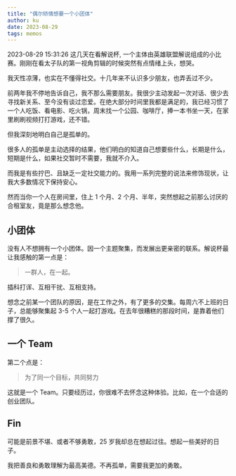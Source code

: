 ```yaml
---
title: "偶尔矫情想要一个小团体"
author: ku
date: 2023-08-29
tags: memos
---
```



2023-08-29 15:31:26
这几天在看解说杯, 一个主体由英雄联盟解说组成的小比赛。刚刚在看太子队的第一视角剪辑的时候突然有点情绪上头，想哭。

我天性凉薄，也实在不懂得社交。十几年来不认识多少朋友，也弄丢过不少。

前两年我不停地告诉自己，我不那么需要朋友。我很少主动发起一次对话、很少去寻找新关系、至今没有谈过恋爱。在绝大部分时间里我都是满足的，我已经习惯了一个人吃饭、看电影、吃火锅，周末找一个公园、咖啡厅，捧一本书坐一天，在家里刷刷视频打打游戏，还不错。

但我深刻地明白自己是孤单的。

很多人的孤单是主动选择的结果，他们明白的知道自己想要些什么，长期是什么，短期是什么，如果社交暂时不需要，我就不介入。

而我是有些拧巴、且缺乏一定社交能力的。我用一系列完整的说法来修饰现状，让我大多数情况下保持安心。

然而当你一个人在房间里，住上 1 个月、2 个月、半年，突然想起之前那么讨厌的合租室友，竟是那么想念他。

## 小团体

没有人不想拥有一个小团体。因一个主题聚集，而发展出更亲密的联系。解说杯最让我感触的第一点是：

> 一群人，在一起。

插科打诨、互相干扰、互相支持。

想念之前某一个团队的原因，是在工作之外，有了更多的交集。每周六不上班的日子，总能够聚集起 3-5 个人一起打游戏。在去年很糟糕的那段时间，是靠着他们撑了很久。

## 一个 Team

第二个点是：
> 为了同一个目标，共同努力

这就是一个 Team。只要经历过，你很难不去怀念这种体验。比如，在一个合适的创业团队。

## Fin

可能是前景不堪、或者不够勇敢，25 岁我却总在想起过往。想起一些美好的日子。

我把善良和勇敢理解为最高美德。不再孤单，需要我更加的勇敢。
